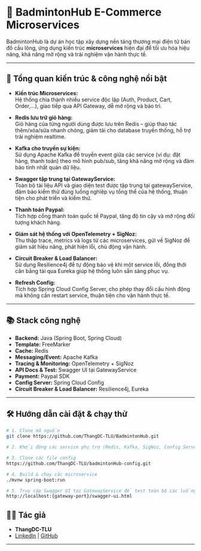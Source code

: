 # 🏸 BadmintonHub E-Commerce Microservices

BadmintonHub là dự án học tập xây dựng nền tảng thương mại điện tử bán đồ cầu lông, ứng dụng kiến trúc **microservices** hiện đại để tối ưu hóa hiệu năng, khả năng mở rộng và trải nghiệm vận hành thực tế.

---

## 🚀 Tổng quan kiến trúc & công nghệ nổi bật

- **Kiến trúc Microservices:**  
  Hệ thống chia thành nhiều service độc lập (Auth, Product, Cart, Order,...), giao tiếp qua API Gateway, dễ mở rộng và bảo trì.

- **Redis lưu trữ giỏ hàng:**  
  Giỏ hàng của từng người dùng được lưu trên Redis – giúp thao tác thêm/xóa/sửa nhanh chóng, giảm tải cho database truyền thống, hỗ trợ trải nghiệm realtime.

- **Kafka cho truyền sự kiện:**  
  Sử dụng Apache Kafka để truyền event giữa các service (ví dụ: đặt hàng, thanh toán) theo mô hình pub/sub, tăng khả năng mở rộng và đảm bảo tính nhất quán dữ liệu.

- **Swagger tập trung tại GatewayService:**  
  Toàn bộ tài liệu API và giao diện test được tập trung tại gatewayService, đảm bảo kiểm thử đúng luồng nghiệp vụ tổng thể của hệ thống, thuận tiện cho phát triển và kiểm thử.

- **Thanh toán Paypal:**  
  Tích hợp cổng thanh toán quốc tế Paypal, tăng độ tin cậy và mở rộng đối tượng khách hàng.

- **Giám sát hệ thống với OpenTelemetry + SigNoz:**  
  Thu thập trace, metrics và logs từ các microservices, gửi về SigNoz để giám sát hiệu năng, phát hiện lỗi, chủ động vận hành.

- **Circuit Breaker & Load Balancer:**  
  Sử dụng Resilience4j để tự động bảo vệ khi một service lỗi, đồng thời cân bằng tải qua Eureka giúp hệ thống luôn sẵn sàng phục vụ.

- **Refresh Config:**  
  Tích hợp Spring Cloud Config Server, cho phép thay đổi cấu hình động mà không cần restart service, thuận tiện cho vận hành thực tế.

---

## 📚 Stack công nghệ

- **Backend:** Java (Spring Boot, Spring Cloud)
- **Template:** FreeMarker
- **Cache:** Redis
- **Messaging/Event:** Apache Kafka
- **Tracing & Monitoring:** OpenTelemetry + SigNoz
- **API Docs & Test:** Swagger UI tại GatewayService
- **Payment:** Paypal SDK
- **Config Server:** Spring Cloud Config
- **Circuit Breaker & Load Balancer:** Resilience4j, Eureka

---

## 🛠️ Hướng dẫn cài đặt & chạy thử

```bash
# 1. Clone mã nguồn
git clone https://github.com/ThangDC-TLU/BadmintonHub.git

# 2. Khởi động các service phụ trợ (Redis, Kafka, SigNoz, Config Server...)

# 3. Clone các file config
https://github.com/ThangDC-TLU/badmintonHub-config.git

# 4. Build & chạy các microservice
./mvnw spring-boot:run

# 5. Truy cập Swagger UI tại GatewayService để test toàn bộ các luồng API
http://localhost:{gateway-port}/swagger-ui.html
```

## 🙋‍♂️ Tác giả

- **ThangDC-TLU**
- [LinkedIn](#) | [GitHub](https://github.com/ThangDC-TLU)

---
